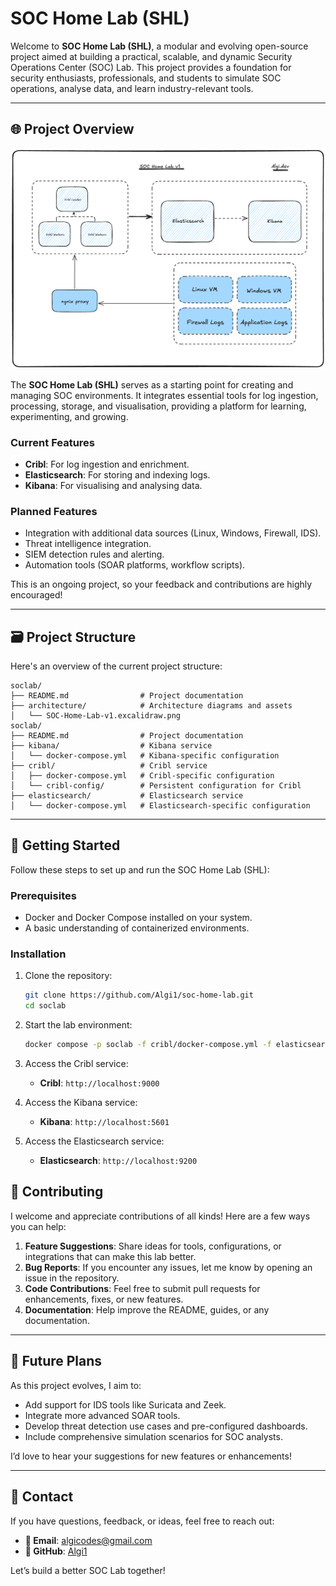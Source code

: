 # SOC Home Lab (SHL)

Welcome to **SOC Home Lab (SHL)**, a modular and evolving open-source project aimed at building a practical, scalable, and dynamic Security Operations Center (SOC) Lab. This project provides a foundation for security enthusiasts, professionals, and students to simulate SOC operations, analyse data, and learn industry-relevant tools.

---

## 🌐 **Project Overview**


![SOC Home Lab Diagram](architecture/SOC-Home-Lab-v1.png)

The **SOC Home Lab (SHL)** serves as a starting point for creating and managing SOC environments. It integrates essential tools for log ingestion, processing, storage, and visualisation, providing a platform for learning, experimenting, and growing.

### Current Features

- **Cribl**: For log ingestion and enrichment.
- **Elasticsearch**: For storing and indexing logs.
- **Kibana**: For visualising and analysing data.

### Planned Features

- Integration with additional data sources (Linux, Windows, Firewall, IDS).
- Threat intelligence integration.
- SIEM detection rules and alerting.
- Automation tools (SOAR platforms, workflow scripts).

This is an ongoing project, so your feedback and contributions are highly encouraged!

---

## 🗃️ **Project Structure**

Here's an overview of the current project structure:

```plaintext
soclab/
├── README.md                # Project documentation
├── architecture/            # Architecture diagrams and assets
│   └── SOC-Home-Lab-v1.excalidraw.png
soclab/
├── README.md                # Project documentation
├── kibana/                  # Kibana service
│   └── docker-compose.yml   # Kibana-specific configuration
├── cribl/                   # Cribl service
│   ├── docker-compose.yml   # Cribl-specific configuration
│   └── cribl-config/        # Persistent configuration for Cribl
├── elasticsearch/           # Elasticsearch service
│   └── docker-compose.yml   # Elasticsearch-specific configuration
```

---

## 🚀 **Getting Started**

Follow these steps to set up and run the SOC Home Lab (SHL):

### Prerequisites

- Docker and Docker Compose installed on your system.
- A basic understanding of containerized environments.

### Installation

1. Clone the repository:
    
    ```bash
    git clone https://github.com/Algi1/soc-home-lab.git
    cd soclab
    ```
    
2. Start the lab environment:
    
    ```bash
    docker compose -p soclab -f cribl/docker-compose.yml -f elasticsearch/docker-compose.yml -f kibana/docker-compose.yml up -d
    ```
    
3. Access the Cribl service:
    
    - **Cribl**: `http://localhost:9000`

3. Access the Kibana service:
    
    - **Kibana**: `http://localhost:5601`
  
3. Access the Elasticsearch service:
   
    - **Elasticsearch**: `http://localhost:9200`


## 🤝 **Contributing**

I welcome and appreciate contributions of all kinds! Here are a few ways you can help:

1. **Feature Suggestions**: Share ideas for tools, configurations, or integrations that can make this lab better.
2. **Bug Reports**: If you encounter any issues, let me know by opening an issue in the repository.
3. **Code Contributions**: Feel free to submit pull requests for enhancements, fixes, or new features.
4. **Documentation**: Help improve the README, guides, or any documentation.

---

## 📅 **Future Plans**

As this project evolves, I aim to:

- Add support for IDS tools like Suricata and Zeek.
- Integrate more advanced SOAR tools.
- Develop threat detection use cases and pre-configured dashboards.
- Include comprehensive simulation scenarios for SOC analysts.

I’d love to hear your suggestions for new features or enhancements!

---

## 📧 **Contact**

If you have questions, feedback, or ideas, feel free to reach out:

- **📧 Email**: [algicodes@gmail.com](mailto:algicodes@gmail.com)
- **🔗 GitHub**: [Algi1](https://github.com/Algi1)

Let’s build a better SOC Lab together!
